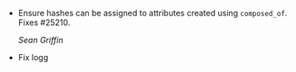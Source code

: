*   Ensure hashes can be assigned to attributes created using `composed_of`.
    Fixes #25210.

    *Sean Griffin*

*   Fix logg
